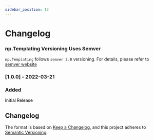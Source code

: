 ```yaml
---
sidebar_position: 12
---
```


# Changelog

### np.Templating Versioning Uses Semver
`np.Templating` follows `semver 2.0` versioning. For details, please refer to [semver website](https://semver.org/)

### [1.0.0] - 2022-03-21

### Added
Initial Release

## Changelog
The format is based on [Keep a Changelog](https://keepachangelog.com/en/1.0.0/), and this project adheres to [Semantic Versioning](https://semver.org/spec/v2.0.0.html).

